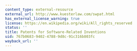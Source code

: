 ```yaml
---
content_type: external-resource
external_url: http://www.kuesterlaw.com/swpat.html
has_external_license_warning: true
license: https://en.wikipedia.org/wiki/All_rights_reserved
status: ''
title: Patents for Software-Related Inventions
uid: 767b0683-9402-4788-9d8c-91c316b803fc
wayback_url: ''
---
```

